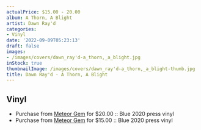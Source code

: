 ```yaml
---
actualPrice: $15.00 - 20.00
album: A Thorn, A Blight
artist: Dawn Ray'd
categories:
- Vinyl
date: '2022-09-09T05:23:13'
draft: false
images:
- /images/covers/dawn_ray'd-a_thorn,_a_blight.jpg
inStock: true
thumbnailImage: /images/covers/dawn_ray'd-a_thorn,_a_blight-thumb.jpg
title: Dawn Ray'd - A Thorn, A Blight
---
```


## Vinyl
* Purchase from [Meteor Gem](https://meteor-gem.com/products/dawn-rayd-a-thorn-a-blight-lp) for $20.00 :: Blue 2020 press vinyl
* Purchase from [Meteor Gem](https://meteor-gem.com/products/dawn-rayd-a-thorn-a-blight-lp-1) for $15.00 :: Blue 2020 press vinyl
